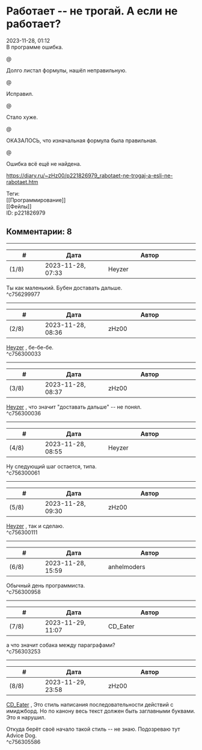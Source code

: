 Работает -- не трогай. А если не работает?
==========================================

  
2023-11-28, 01:12  
 В программе ошибка.   
   
 @   
   
 Долго листал формулы, нашёл неправильную.   
   
 @   
   
 Исправил.   
   
 @   
   
 Стало хуже.   
   
 @   
   
 ОКАЗАЛОСЬ, что изначальная формула была правильная.   
   
 @   
   
 Ошибка всё ещё не найдена.   
  
<https://diary.ru/~zHz00/p221826979_rabotaet-ne-trogaj-a-esli-ne-rabotaet.htm>  
  
Теги:  
[[Программирование]]  
[[Фейлы]]  
ID: p221826979  


Комментарии: 8
--------------

  


---



|         #         |              Дата              |                     Автор                     |           ID           |
| --- | --- | --- | --- |
| (1/8) | 2023-11-28, 07:33 | Heyzer | c756299977 |

  
 Ты как маленький. Бубен доставать дальше.   
 ^c756299977

---



|         #         |              Дата              |                     Автор                     |           ID           |
| --- | --- | --- | --- |
| (2/8) | 2023-11-28, 08:36 | zHz00 | c756300033 |

  
  [Heyzer](https://heyzero.diary.ru "Orca's dreams")  , бе-бе-бе.   
 ^c756300033

---



|         #         |              Дата              |                     Автор                     |           ID           |
| --- | --- | --- | --- |
| (3/8) | 2023-11-28, 08:37 | zHz00 | c756300036 |

  
  [Heyzer](https://heyzero.diary.ru "Orca's dreams")  , что значит "доставать дальше" -- не понял.   
 ^c756300036

---



|         #         |              Дата              |                     Автор                     |           ID           |
| --- | --- | --- | --- |
| (4/8) | 2023-11-28, 08:55 | Heyzer | c756300061 |

  
 Ну следующий шаг остается, типа.   
 ^c756300061

---



|         #         |              Дата              |                     Автор                     |           ID           |
| --- | --- | --- | --- |
| (5/8) | 2023-11-28, 09:30 | zHz00 | c756300111 |

  
  [Heyzer](https://heyzero.diary.ru "Orca's dreams")  , так и сделаю.   
 ^c756300111

---



|         #         |              Дата              |                     Автор                     |           ID           |
| --- | --- | --- | --- |
| (6/8) | 2023-11-28, 15:59 | anhelmoders | c756300958 |

  
 Обычный день программиста.   
 ^c756300958

---



|         #         |              Дата              |                     Автор                     |           ID           |
| --- | --- | --- | --- |
| (7/8) | 2023-11-29, 11:07 | CD\_Eater | c756303253 |

  
 а что значит собака между параграфами?   
 ^c756303253

---



|         #         |              Дата              |                     Автор                     |           ID           |
| --- | --- | --- | --- |
| (8/8) | 2023-11-29, 23:58 | zHz00 | c756305586 |

  
  [CD\_Eater](https://cd-eater.diary.ru "Записки ДискоЕда")  , Это стиль написания последовательности действий с имиджборд. Но по канону весь текст должен быть заглавными буквами. Это я нарушил.   
   
 Откуда берёт своё начало такой стиль -- не знаю. Подозреваю тут Advice Dog.   
 ^c756305586
